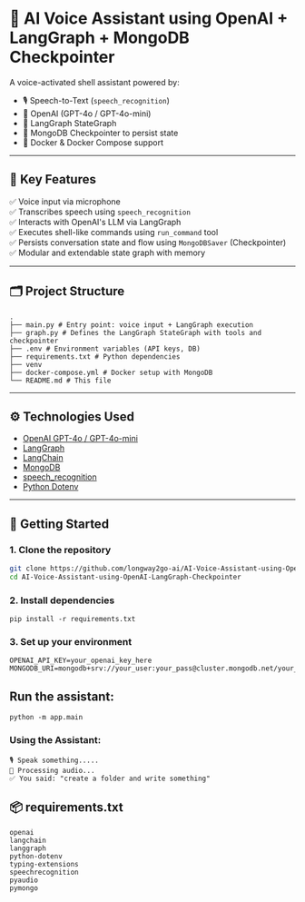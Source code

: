 # 🧠 AI Voice Assistant using OpenAI + LangGraph + MongoDB Checkpointer

A voice-activated shell assistant powered by:
- 🎙️ Speech-to-Text (`speech_recognition`)
- 🧠 OpenAI (GPT-4o / GPT-4o-mini)
- 🔁 LangGraph StateGraph
- 💾 MongoDB Checkpointer to persist state
- 🐳 Docker & Docker Compose support

---

## 📌 Key Features

✅ Voice input via microphone  
✅ Transcribes speech using `speech_recognition`  
✅ Interacts with OpenAI's LLM via LangGraph  
✅ Executes shell-like commands using `run_command` tool  
✅ Persists conversation state and flow using `MongoDBSaver` (Checkpointer)  
✅ Modular and extendable state graph with memory

---

## 🗂️ Project Structure

```
.
├── main.py # Entry point: voice input + LangGraph execution
├── graph.py # Defines the LangGraph StateGraph with tools and checkpointer
├── .env # Environment variables (API keys, DB)
├── requirements.txt # Python dependencies
├── venv
├── docker-compose.yml # Docker setup with MongoDB
└── README.md # This file
```
---

## ⚙️ Technologies Used

- [OpenAI GPT-4o / GPT-4o-mini](https://platform.openai.com/)
- [LangGraph](https://github.com/langchain-ai/langgraph)
- [LangChain](https://github.com/langchain-ai/langchain)
- [MongoDB](https://www.mongodb.com/)
- [speech_recognition](https://pypi.org/project/SpeechRecognition/)
- [Python Dotenv](https://pypi.org/project/python-dotenv/)

---

## 🚀 Getting Started

### 1. Clone the repository

```bash
git clone https://github.com/longway2go-ai/AI-Voice-Assistant-using-OpenAI-LangGraph-Checkpointer.git
cd AI-Voice-Assistant-using-OpenAI-LangGraph-Checkpointer
```
### 2. Install dependencies
```
pip install -r requirements.txt
```
### 3. Set up your environment
```
OPENAI_API_KEY=your_openai_key_here
MONGODB_URI=mongodb+srv://your_user:your_pass@cluster.mongodb.net/your_db
```

## Run the assistant:
```
python -m app.main
```
### Using the Assistant:
```
🎙️ Speak something.....
🧠 Processing audio...
✅ You said: "create a folder and write something"
```
## 📦 requirements.txt
```
openai
langchain
langgraph
python-dotenv
typing-extensions
speechrecognition
pyaudio
pymongo
```
